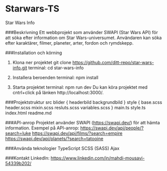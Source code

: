 # Starwars-TS

Star Wars Info

###Beskrivning
Ett webbprojekt som använder SWAPI (Star Wars API) för att söka efter information om Star Wars-universumet. Användaren kan söka efter karaktärer, filmer, planeter, arter, fordon och rymdskepp.

###Installation och körning
1. Klona ner projektet
git clone https://github.com/ditt-repo/star-wars-info.git
terminal: cd star-wars-info

2. Installera beroenden
terminal: npm install

3. Starta projektet
terminal: npm run dev
Du kan köra projektet med cntrl+click på länken  http://localhost:3000/.

###Projektstruktur
src
blider {
  headerbild
  backgrundbild
}
style {
  base.scss
  header.scss
  mixin.scss
  resluts.scss
  variables.scss
}
main.ts
style.ts
index.html
readme.md

###API-anrop
Projektet använder SWAPI (https://swapi.dev/) för att hämta information. Exempel på API-anrop:
https://swapi.dev/api/people/?search=luke
https://swapi.dev/api/films/?search=empire
https://swapi.dev/api/planets/?search=tatooine

###Använda teknologier
TypeScript 
SCSS (SASS) 
Ajax

###Kontakt
LinkedIn: https://www.linkedin.com/in/mahdi-mousavi-54339b202/

